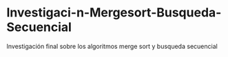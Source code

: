 # Investigaci-n-Mergesort-Busqueda-Secuencial
Investigación final sobre los algoritmos merge sort y busqueda secuencial
